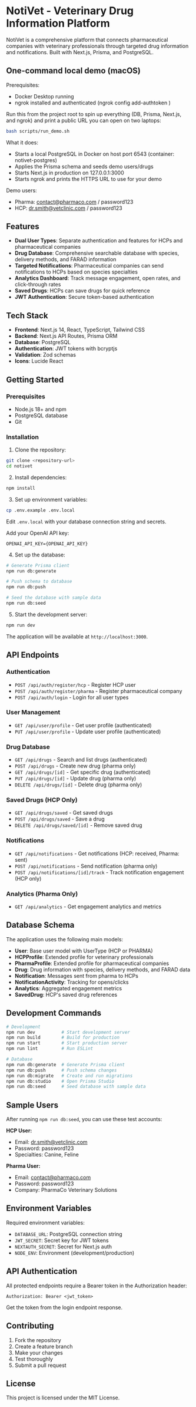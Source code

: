 # NotiVet - Veterinary Drug Information Platform

NotiVet is a comprehensive platform that connects pharmaceutical companies with veterinary professionals through targeted drug information and notifications. Built with Next.js, Prisma, and PostgreSQL.

## One-command local demo (macOS)

Prerequisites:
- Docker Desktop running
- ngrok installed and authenticated (ngrok config add-authtoken <token>)

Run this from the project root to spin up everything (DB, Prisma, Next.js, and ngrok) and print a public URL you can open on two laptops:

```bash
bash scripts/run_demo.sh
```

What it does:
- Starts a local PostgreSQL in Docker on host port 6543 (container: notivet-postgres)
- Applies the Prisma schema and seeds demo users/drugs
- Starts Next.js in production on 127.0.0.1:3000
- Starts ngrok and prints the HTTPS URL to use for your demo

Demo users:
- Pharma: contact@pharmaco.com / password123
- HCP: dr.smith@vetclinic.com / password123

## Features

- **Dual User Types**: Separate authentication and features for HCPs and pharmaceutical companies
- **Drug Database**: Comprehensive searchable database with species, delivery methods, and FARAD information
- **Targeted Notifications**: Pharmaceutical companies can send notifications to HCPs based on species specialties
- **Analytics Dashboard**: Track message engagement, open rates, and click-through rates
- **Saved Drugs**: HCPs can save drugs for quick reference
- **JWT Authentication**: Secure token-based authentication

## Tech Stack

- **Frontend**: Next.js 14, React, TypeScript, Tailwind CSS
- **Backend**: Next.js API Routes, Prisma ORM
- **Database**: PostgreSQL
- **Authentication**: JWT tokens with bcryptjs
- **Validation**: Zod schemas
- **Icons**: Lucide React

## Getting Started

### Prerequisites

- Node.js 18+ and npm
- PostgreSQL database
- Git

### Installation

1. Clone the repository:
```bash
git clone <repository-url>
cd notivet
```

2. Install dependencies:
```bash
npm install
```

3. Set up environment variables:
```bash
cp .env.example .env.local
```

Edit `.env.local` with your database connection string and secrets.

Add your OpenAI API key:
```
OPENAI_API_KEY={OPENAI_API_KEY}
```

4. Set up the database:
```bash
# Generate Prisma client
npm run db:generate

# Push schema to database
npm run db:push

# Seed the database with sample data
npm run db:seed
```

5. Start the development server:
```bash
npm run dev
```

The application will be available at `http://localhost:3000`.

## API Endpoints

### Authentication

- `POST /api/auth/register/hcp` - Register HCP user
- `POST /api/auth/register/pharma` - Register pharmaceutical company
- `POST /api/auth/login` - Login for all user types

### User Management

- `GET /api/user/profile` - Get user profile (authenticated)
- `PUT /api/user/profile` - Update user profile (authenticated)

### Drug Database

- `GET /api/drugs` - Search and list drugs (authenticated)
- `POST /api/drugs` - Create new drug (pharma only)
- `GET /api/drugs/[id]` - Get specific drug (authenticated)
- `PUT /api/drugs/[id]` - Update drug (pharma only)
- `DELETE /api/drugs/[id]` - Delete drug (pharma only)

### Saved Drugs (HCP Only)

- `GET /api/drugs/saved` - Get saved drugs
- `POST /api/drugs/saved` - Save a drug
- `DELETE /api/drugs/saved/[id]` - Remove saved drug

### Notifications

- `GET /api/notifications` - Get notifications (HCP: received, Pharma: sent)
- `POST /api/notifications` - Send notification (pharma only)
- `POST /api/notifications/[id]/track` - Track notification engagement (HCP only)

### Analytics (Pharma Only)

- `GET /api/analytics` - Get engagement analytics and metrics

## Database Schema

The application uses the following main models:

- **User**: Base user model with UserType (HCP or PHARMA)
- **HCPProfile**: Extended profile for veterinary professionals
- **PharmaProfile**: Extended profile for pharmaceutical companies
- **Drug**: Drug information with species, delivery methods, and FARAD data
- **Notification**: Messages sent from pharma to HCPs
- **NotificationActivity**: Tracking for opens/clicks
- **Analytics**: Aggregated engagement metrics
- **SavedDrug**: HCP's saved drug references

## Development Commands

```bash
# Development
npm run dev          # Start development server
npm run build        # Build for production
npm run start        # Start production server
npm run lint         # Run ESLint

# Database
npm run db:generate  # Generate Prisma client
npm run db:push      # Push schema changes
npm run db:migrate   # Create and run migrations
npm run db:studio    # Open Prisma Studio
npm run db:seed      # Seed database with sample data
```

## Sample Users

After running `npm run db:seed`, you can use these test accounts:

**HCP User:**
- Email: dr.smith@vetclinic.com
- Password: password123
- Specialties: Canine, Feline

**Pharma User:**
- Email: contact@pharmaco.com
- Password: password123
- Company: PharmaCo Veterinary Solutions

## Environment Variables

Required environment variables:

- `DATABASE_URL`: PostgreSQL connection string
- `JWT_SECRET`: Secret key for JWT tokens
- `NEXTAUTH_SECRET`: Secret for Next.js auth
- `NODE_ENV`: Environment (development/production)

## API Authentication

All protected endpoints require a Bearer token in the Authorization header:

```
Authorization: Bearer <jwt_token>
```

Get the token from the login endpoint response.

## Contributing

1. Fork the repository
2. Create a feature branch
3. Make your changes
4. Test thoroughly
5. Submit a pull request

## License

This project is licensed under the MIT License.